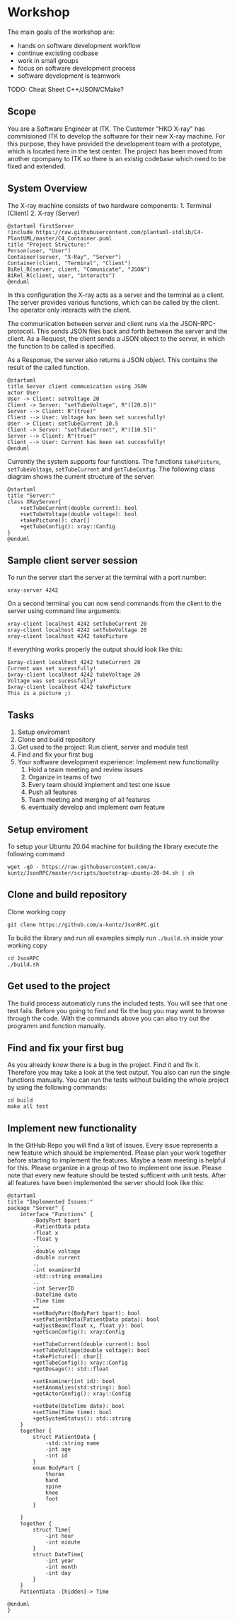 # Workshop

The main goals of the workshop are:

- hands on software development workflow
- continue excisting codbase
- work in small groups
- focus on software development process
- software development is teamwork

TODO: Cheat Sheet C++/JSON/CMake?

## Scope

You are a Software Engineer at ITK.
The Customer "HKO X-ray" has commisioned ITK to develop the software for their new X-ray machine. For this purpose, they have provided the development team with a prototype, which is located here in the test center. The project has been moved from another cpompany to ITK so there is an existig codebase which need to be fixed and extended.

## System Overview

The X-ray machine consists of two hardware components:
    1. Terminal (Client)
    2. X-ray (Server)

```plantuml
@startuml firstServer
!include https://raw.githubusercontent.com/plantuml-stdlib/C4-PlantUML/master/C4_Container.puml
title "Project Structure:"
Person(user, "User")
Container(server, "X-Ray", "Server")
Container(client, "Terminal", "Client")
BiRel_R(server, client, "Comunicate", "JSON")
BiRel_R(client, user, "interacts")
@enduml
```

In this configuration the X-ray acts as a server and the terminal as a client.
The server provides various functions, which can be called by the client. The operator only interacts with the client.

The communication between server and client runs via the JSON-RPC-protocoll.
This sends JSON files back and forth between the server and the client.
As a Request, the client sends a JSON object to the server, in which the function to be called is specified.

As a Response, the server also returns a JSON object. This contains the result of the called function.

```plantuml
@startuml
title Server client communication using JSON
actor User
User -> Client: setVoltage 20
Client -> Server: "setTubeVoltage", R"([20.0])"
Server --> Client: R"(true)"
Client --> User: Voltage has been set succesfully!
User -> Client: setTubeCurrent 10.5
Client -> Server: "setTubeCurrent", R"([10.5])"
Server --> Client: R"(true)"
Client --> User: Current has been set succesfully!
@enduml
```

Currently the system supports four functions. The functions `takePicture`, `setTubeVoltage`, `setTubeCurrent` and `getTubeConfig`. The following class diagram shows the current structure of the server:

```plantuml
@startuml
title "Server:"
class XRayServer{
    +setTubeCurrent(double current): bool
    +setTubeVoltage(double voltage): bool
    +takePicture(): char[]
    +getTubeConfig(): xray::Config
}
@enduml
```

## Sample client server session

To run the server start the server at the terminal with a port number:

```shell
xray-server 4242 
```

On a second terminal you can now send commands from the client to the server using command line arguments:

```shell
xray-client localhost 4242 setTubeCurrent 20
xray-client localhost 4242 setTubeVoltage 20
xray-client localhost 4242 takePicture
```

If everything works properly the output should look like this:

```shell
$xray-client localhost 4242 tubeCurrent 20
Current was set sucessfully!
$xray-client localhost 4242 tubeVoltage 20
Voltage was set sucessfully!
$xray-client localhost 4242 takePicture
This is a picture ;)
```

## Tasks

1. Setup enviroment
1. Clone and build repository
1. Get used to the project: Run client, server and module test
1. Find and fix your first bug
1. Your software development experience: Implement new functionality
    1. Hold a team meeting and review issues
    1. Organize in teams of two
    1. Every team should implement and test one issue
    1. Push all features
    1. Team meeting and merging of all features
    1. eventually develop and implement own feature

## Setup enviroment

To setup your Ubuntu 20.04 machine for building the library execute the following command

```shell
wget -qO - https://raw.githubusercontent.com/a-kuntz/JsonRPC/master/scripts/bootstrap-ubuntu-20-04.sh | sh
```

## Clone and build repository

Clone working copy

```shell
git clone https://github.com/a-kuntz/JsonRPC.git
```

To build the library and run all examples simply run `./build.sh` inside your working copy

```shell
cd JsonRPC
./build.sh
```

## Get used to the project

The build process automaticly runs the included tests. You will see that one test fails. Before you going to find and fix the bug you may want to browse through the code. With the commands above you can also try out the programm and function manually.

## Find and fix your first bug

As you already know there is a bug in the project. Find it and fix it. Therefore you may take a look at the test output. You also can run the single functions manually. You can run the tests without building the whole project by using the following commands:

```shell
cd build
make all test
```
## Implement new functionality

In the GitHub Repo you will find a list of issues. Every issue represents a new feature which should be implemented. Please plan your work together before starting to implement the features. Maybe a team meeting is helpful for this. Please organize in a group of two to implement one issue. Please note that every new feature should be tested sufficent with unit tests. After all features have been implemented the server should look like this:

```plantuml
@startuml
title "Implemented Issues:"
package "Server" {
    interface "Functions" { 
        -BodyPart bpart
        -PatientData pdata
        -float x
        -float y
        ..
        -double voltage
        -double current
        ..
        -int examinerId
        -std::string anomalies
        ..
        -int ServerID
        -DateTime date
        -Time time
        ==
        +setBodyPart(BodyPart bpart): bool
        +setPatientData(PatientData pdata): bool
        +adjustBeam(float x, float y): bool
        +getScanConfig(): xray:Config 

        +setTubeCurrent(double current): bool
        +setTubeVoltage(double voltage): bool 
        +takePicture(): char[]
        +getTubeConfig(): xray::Config
        +getDosage(): std::float
        
        +setExaminer(int id): bool
        +setAnomalies(std:string): bool
        +getActorConfig(): xray::Config
  
        +setDate(DateTime date): bool
        +setTime(Time time): bool 
        +getSystemStatus(): std::string
    }
    together {
        struct PatientData {
            -std::string name
            -int age
            -int id
        }
        enum BodyPart {
            thorax
            hand
            spine
            knee
            foot
        }
        
    }
    together {
        struct Time{
            -int hour
            -int minute
        }
        struct DateTime{
            -int year
            -int month
            -int day
        }
    }
    PatientData -[hidden]-> Time 

@enduml  
}
```
